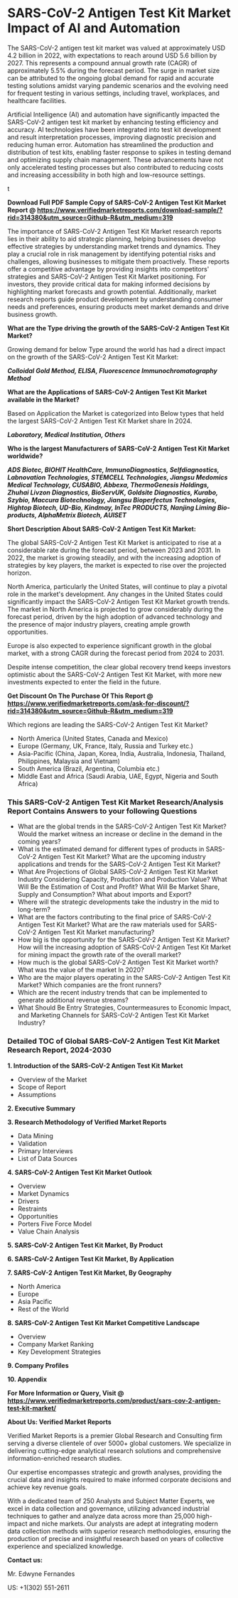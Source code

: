 <meta name="title" content="Global SARS-CoV-2 Antigen Test Kit Market Impact of AI and Automation"><meta name="description" content="The SARS-CoV-2 antigen test kit market was valued at approximately USD 4.2 billion in 2022, with expectations to reach around USD 5.6 billion by 2027. This represents "><meta name="title" content="SARS-CoV-2 Antigen Test Kit Market Size, Share, Scope, Trends, Growth, Opportunities, Analysis, Forecast"><h1>SARS-CoV-2 Antigen Test Kit Market Impact of AI and Automation</h1><p>The SARS-CoV-2 antigen test kit market was valued at approximately USD 4.2 billion in 2022, with expectations to reach around USD 5.6 billion by 2027. This represents a compound annual growth rate (CAGR) of approximately 5.5% during the forecast period. The surge in market size can be attributed to the ongoing global demand for rapid and accurate testing solutions amidst varying pandemic scenarios and the evolving need for frequent testing in various settings, including travel, workplaces, and healthcare facilities.</p><p>Artificial Intelligence (AI) and automation have significantly impacted the SARS-CoV-2 antigen test kit market by enhancing testing efficiency and accuracy. AI technologies have been integrated into test kit development and result interpretation processes, improving diagnostic precision and reducing human error. Automation has streamlined the production and distribution of test kits, enabling faster response to spikes in testing demand and optimizing supply chain management. These advancements have not only accelerated testing processes but also contributed to reducing costs and increasing accessibility in both high and low-resource settings.</p>t</p><p id="" class=""><strong>Download Full PDF Sample Copy of SARS-CoV-2 Antigen Test Kit Market Report @ <a href="https://www.verifiedmarketreports.com/download-sample/?rid=314380&utm_source=Github-R&utm_medium=319" target="_blank">https://www.verifiedmarketreports.com/download-sample/?rid=314380&utm_source=Github-R&utm_medium=319</a></strong></p><p>The importance of&nbsp;SARS-CoV-2 Antigen Test Kit Market research reports lies in their ability to aid strategic planning, helping businesses develop effective strategies by understanding market trends and dynamics. They play a crucial role in risk management by identifying potential risks and challenges, allowing businesses to mitigate them proactively. These reports offer a competitive advantage by providing insights into competitors' strategies and SARS-CoV-2 Antigen Test Kit Market positioning. For investors, they provide critical data for making informed decisions by highlighting market forecasts and growth potential. Additionally, market research reports guide product development by understanding consumer needs and preferences, ensuring products meet market demands and drive business growth.</p><p><strong>What are the&nbsp;Type driving the growth of the SARS-CoV-2 Antigen Test Kit Market?</strong></p><p id="" class="">Growing demand for below Type around the world has had a direct impact on the growth of the SARS-CoV-2 Antigen Test Kit Market:</p><em><strong>Colloidal Gold Method, ELISA, Fluorescence Immunochromatography Method</strong></em></p><strong>What are the&nbsp;Applications&nbsp;of SARS-CoV-2 Antigen Test Kit Market available in the Market?</strong></p><p id="" class="">Based on Application the Market is categorized into Below types that held the largest SARS-CoV-2 Antigen Test Kit Market share In 2024.</p><em><strong>Laboratory, Medical Institution, Others</strong></em></p><strong>Who is the largest Manufacturers of SARS-CoV-2 Antigen Test Kit Market worldwide?</strong></p><p><em><strong>ADS Biotec, BIOHIT HealthCare, ImmunoDiagnostics, Selfdiagnostics, Labnovation Technologies, STEMCELL Technologies, Jiangsu Medomics Medical Technology, CUSABIO, Abbexa, ThermoGenesis Holdings, Zhuhai Livzon Diagnostics, BioServUK, Goldsite Diagnostics, Kurabo, Szybio, Maccura Biotechnology, Jiangsu Bioperfectus Technologies, Hightop Biotech, UD-Bio, Kindmay, InTec PRODUCTS, Nanjing Liming Bio-products, AlphaMetrix Biotech, AUISET</strong></em></p><p id="" class=""><strong>Short Description About SARS-CoV-2 Antigen Test Kit Market:</strong></p><p>The global SARS-CoV-2 Antigen Test Kit Market is anticipated to rise at a considerable rate during the forecast period, between 2023 and 2031. In 2022, the market is growing steadily, and with the increasing adoption of strategies by key players, the market is expected to rise over the projected horizon.</p><p>North America, particularly the United States, will continue to play a pivotal role in the market's development. Any changes in the United States could significantly impact the SARS-CoV-2 Antigen Test Kit Market growth trends. The market in North America is projected to grow considerably during the forecast period, driven by the high adoption of advanced technology and the presence of major industry players, creating ample growth opportunities.</p><p>Europe is also expected to experience significant growth in the global market, with a strong CAGR during the forecast period from 2024 to 2031.</p><p>Despite intense competition, the clear global recovery trend keeps investors optimistic about the SARS-CoV-2 Antigen Test Kit Market, with more new investments expected to enter the field in the future.</p><p id="" class=""><strong>Get Discount On The Purchase Of This Report @ <a href="https://www.verifiedmarketreports.com/ask-for-discount/?rid=314380&utm_source=Github-R&utm_medium=319" target="_blank">https://www.verifiedmarketreports.com/ask-for-discount/?rid=314380&utm_source=Github-R&utm_medium=319</a></strong></p>Which regions are leading the SARS-CoV-2 Antigen Test Kit Market?</p><ul><li>North America (United States, Canada and Mexico)</li><li>Europe (Germany, UK, France, Italy, Russia and Turkey etc.)</li><li>Asia-Pacific (China, Japan, Korea, India, Australia, Indonesia, Thailand, Philippines, Malaysia and Vietnam)</li><li>South America (Brazil, Argentina, Columbia etc.)</li><li>Middle East and Africa (Saudi Arabia, UAE, Egypt, Nigeria and South Africa)</li></ul><h3 id="" class="">This SARS-CoV-2 Antigen Test Kit Market Research/Analysis Report Contains Answers to your following Questions</h3><ul><li>What are the global trends in the SARS-CoV-2 Antigen Test Kit Market? Would the market witness an increase or decline in the demand in the coming years?</li><li>What is the estimated demand for different types of products in SARS-CoV-2 Antigen Test Kit Market? What are the upcoming industry applications and trends for the SARS-CoV-2 Antigen Test Kit Market?</li><li>What Are Projections of Global SARS-CoV-2 Antigen Test Kit Market Industry Considering Capacity, Production and Production Value? What Will Be the Estimation of Cost and Profit? What Will Be Market Share, Supply and Consumption? What about imports and Export?</li><li>Where will the strategic developments take the industry in the mid to long-term?</li><li>What are the factors contributing to the final price of SARS-CoV-2 Antigen Test Kit Market? What are the raw materials used for SARS-CoV-2 Antigen Test Kit Market manufacturing?</li><li>How big is the opportunity for the SARS-CoV-2 Antigen Test Kit Market? How will the increasing adoption of SARS-CoV-2 Antigen Test Kit Market for mining impact the growth rate of the overall market?</li><li>How much is the global SARS-CoV-2 Antigen Test Kit Market worth? What was the value of the market In 2020?</li><li>Who are the major players operating in the SARS-CoV-2 Antigen Test Kit Market? Which companies are the front runners?</li><li>Which are the recent industry trends that can be implemented to generate additional revenue streams?</li><li>What Should Be Entry Strategies, Countermeasures to Economic Impact, and Marketing Channels for SARS-CoV-2 Antigen Test Kit Market Industry?</li></ul><h3 id="" class="">Detailed TOC of Global SARS-CoV-2 Antigen Test Kit Market Research Report, 2024-2030</h3><p id="" class=""><strong>1. Introduction of the SARS-CoV-2 Antigen Test Kit Market</strong></p><ul><li>Overview of the Market</li><li>Scope of Report</li><li>Assumptions</li></ul><p id="" class=""><strong>2. Executive Summary</strong></p><p id="" class=""><strong>3. Research Methodology of Verified Market Reports</strong></p><ul><li>Data Mining</li><li>Validation</li><li>Primary Interviews</li><li>List of Data Sources</li></ul><p id="" class=""><strong>4. SARS-CoV-2 Antigen Test Kit Market Outlook</strong></p><ul><li>Overview</li><li>Market Dynamics</li><li>Drivers</li><li>Restraints</li><li>Opportunities</li><li>Porters Five Force Model</li><li>Value Chain Analysis</li></ul><p id="" class=""><strong>5. SARS-CoV-2 Antigen Test Kit Market, By Product</strong></p><p id="" class=""><strong>6. SARS-CoV-2 Antigen Test Kit Market, By Application</strong></p><p id="" class=""><strong>7. SARS-CoV-2 Antigen Test Kit Market, By Geography</strong></p><ul><li>North America</li><li>Europe</li><li>Asia Pacific</li><li>Rest of the World</li></ul><p id="" class=""><strong>8. SARS-CoV-2 Antigen Test Kit Market Competitive Landscape</strong></p><ul><li>Overview</li><li>Company Market Ranking</li><li>Key Development Strategies</li></ul><p id="" class=""><strong>9. Company Profiles</strong></p><p id="" class=""><strong>10. Appendix</strong></p><p id="" class=""><strong>For More Information or Query, Visit @ <a href="https://www.verifiedmarketreports.com/product/sars-cov-2-antigen-test-kit-market/" target="_blank">https://www.verifiedmarketreports.com/product/sars-cov-2-antigen-test-kit-market/</a></strong></p><p id="" class=""><strong>About Us: Verified Market Reports</strong></p><p id="" class="">Verified Market Reports is a premier Global Research and Consulting firm serving a diverse clientele of over 5000+ global customers. We specialize in delivering cutting-edge analytical research solutions and comprehensive information-enriched research studies.</p><p id="" class="">Our expertise encompasses strategic and growth analyses, providing the crucial data and insights required to make informed corporate decisions and achieve key revenue goals.</p><p id="" class="">With a dedicated team of 250 Analysts and Subject Matter Experts, we excel in data collection and governance, utilizing advanced industrial techniques to gather and analyze data across more than 25,000 high-impact and niche markets. Our analysts are adept at integrating modern data collection methods with superior research methodologies, ensuring the production of precise and insightful research based on years of collective experience and specialized knowledge.</p><p id="" class=""><strong>Contact us:</strong></p><p id="" class="">Mr. Edwyne Fernandes</p><p id="" class="">US: +1(302) 551-2611</p>